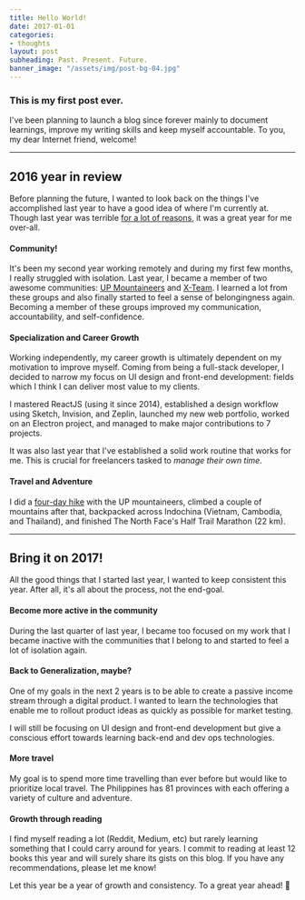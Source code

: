 ```yaml
---
title: Hello World!
date: 2017-01-01
categories:
- thoughts
layout: post
subheading: Past. Present. Future.
banner_image: "/assets/img/post-bg-04.jpg"
---
```


### This is my first post ever.

I've been planning to launch a blog since forever mainly to document learnings, improve my writing skills and keep myself accountable. To you, my dear Internet friend, welcome!

---

## 2016 year in review

Before planning the future, I wanted to look back on the things I've accomplished last year to have a good idea of where I'm currently at. Though last year was terrible [for a lot of reasons](//twitter.com/search?q=%232016ed), it was a great year for me over-all.

#### Community!

It's been my second year working remotely and during my first few months, I really struggled with isolation. Last year, I became a member of two awesome communities: [UP Mountaineers](//upmountaineers.org) and [X-Team](//x-team.com).
I learned a lot from these groups and also finally started to feel a sense of belongingness again. Becoming a member of these groups improved my communication, accountability, and self-confidence.

#### Specialization and Career Growth

Working independently, my career growth is ultimately dependent on my motivation to improve myself.
Coming from being a full-stack developer, I decided to narrow my focus on UI design and front-end development: fields which I think I can deliver most value to my clients.

I mastered ReactJS (using it since 2014), established a design workflow using Sketch, Invision, and Zeplin, launched my new web portfolio, worked on an Electron project, and managed to make major contributions to 7 projects.

It was also last year that I've established a solid work routine that works for me. This is crucial for freelancers tasked to *manage their own time*.

#### Travel and Adventure

I did a [four-day hike](//www.youtube.com/watch?v=TP0t9ahizNk) with the UP mountaineers, climbed a couple of mountains after that, backpacked across Indochina (Vietnam, Cambodia, and Thailand), and finished The North Face's Half Trail Marathon (22 km).

---

## Bring it on 2017!

All the good things that I started last year, I wanted to keep consistent this year. After all, it's all about the process, not the end-goal.

#### Become more active in the community
During the last quarter of last year, I became too focused on my work that I became inactive with the communities that I belong to and started to feel a lot of isolation again.

#### Back to Generalization, maybe?
One of my goals in the next 2 years is to be able to create a passive income stream through a digital product. I wanted to learn the technologies that enable me to rollout product ideas as quickly as possible for market testing.

I will still be focusing on UI design and front-end development but give a conscious effort towards learning back-end and dev ops technologies.

#### More travel
My goal is to spend more time travelling than ever before but would like to prioritize local travel. The Philippines has 81 provinces with each offering a variety of culture and adventure.

#### Growth through reading
I find myself reading a lot (Reddit, Medium, etc) but rarely learning something that I could carry around for years.
I commit to reading at least 12 books this year and will surely share its gists on this blog. If you have any recommendations, please let me know!

Let this year be a year of growth and consistency. To a great year ahead! 🍻